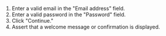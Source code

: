1. Enter a valid email in the "Email address" field.
2. Enter a valid password in the "Password" field.
3. Click "Continue."
4. Assert that a welcome message or confirmation is displayed.